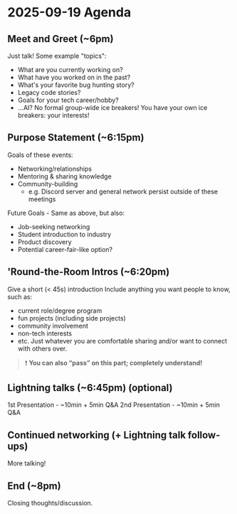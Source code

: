 # 2025-09-19 Agenda

## Meet and Greet (~6pm)
Just talk!
Some example "topics":
- What are you currently working on?
- What have you worked on in the past?
- What's your favorite bug hunting story?
- Legacy code stories?
- Goals for your tech career/hobby?
- ...AI?
No formal group-wide ice breakers! You have your own ice breakers: your interests!

## Purpose Statement (~6:15pm)
Goals of these events:
- Networking/relationships
- Mentoring & sharing knowledge
- Community-building 
	- e.g. Discord server and general network persist outside of these meetings

Future Goals - Same as above, but also:
- Job-seeking networking
- Student introduction to industry
- Product discovery
- Potential career-fair-like option?

## 'Round-the-Room Intros (~6:20pm)
Give a short (< 45s) introduction
Include anything you want people to know, such as:
- current role/degree program
- fun projects (including side projects)
- community involvement
- non-tech interests
- etc. 
Just whatever you are comfortable sharing and/or want to connect with others over. 

>❗️ **You can also “pass” on this part; completely understand!**


## Lightning talks (~6:45pm) (optional)
1st Presentation - ~10min + 5min Q&A
2nd Presentation - ~10min + 5min Q&A

## Continued networking (+ Lightning talk follow-ups)
More talking!

## End (~8pm)
Closing thoughts/discussion.
